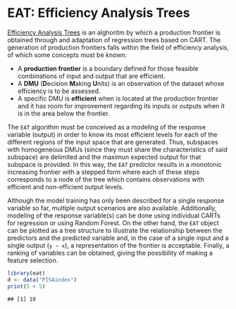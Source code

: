 # EAT: Efficiency Analysis Trees

[Efficiency Analysis Trees](https://www.sciencedirect.com/science/article/pii/S0957417420306072) is an alghoritm by which a production frontier is obtained through and adaptation of regression trees based on CART. The generation of production frontiers falls within the field of efficiency analysis, of which some concepts must be known:

* A **production frontier** is a boundary defined for those feasible combinations of input and output that are efficient.
* A **DMU** (**D**ecision **M**aking **U**nits) is an observation of the dataset whose efficiency is to be assessed.
* A specific DMU is **efficient** when is located at the production frontier and it has room for improvement regarding its inputs or outputs when it is in the area below the frontier.

The `EAT` algorithm must be conceived as a modeling of the response variable (output) in order to know its most efficient levels for each of the different regions of the input space that are generated. Thus, subspaces with homogeneous DMUs (since they must share the characteristics of said subspace) are delimited and the maximun expected output for that subspace is provided. In this way, the `EAT` predictor results in a monotonic increasing frontier with a stepped form where each of these steps corresponds to a node of the tree which contains observations with efficient  and non-efficient output levels.

Although the model training has only been described for a single response variable so far, multiple output scenarios are also available. Additionally, modeling of the response variable(s) can be done using individual CARTs for regression or using Random Forest. On the other hand, the `EAT` object can be plotted as a tree structure to illustrate the relationship between the predictors and the predicted variable and, in the case of a single input and a single output (`y ~ x`), a representation of the frontier is acceptable. Finally, a ranking of variables can be obtained, giving the possibility of making a feature selection.


```r
library(eat)
d <- data("PISAindex")
print(5 + 5)
```

```
## [1] 10
```
